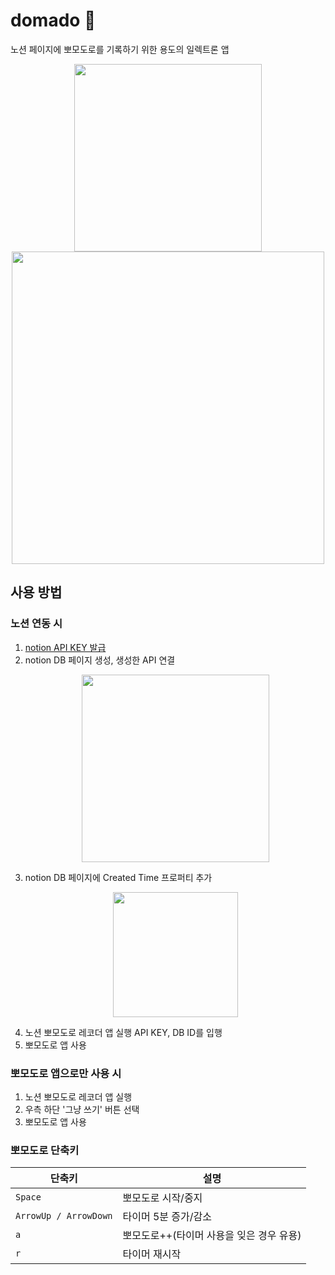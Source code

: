 # domado 🍅

노션 페이지에 뽀모도로를 기록하기 위한 용도의 일렉트론 앱

<p align="center">
  <img src="https://github.com/younggeun0/domado/assets/34850791/bc688c09-a3b4-49b6-972f-ab4f7342fcc5" width="300" />
  <br />
  <img src="https://github.com/younggeun0/domado/assets/34850791/757511b0-8712-4d1b-82ab-eaee82f4e342" width="500" />
</p>

## 사용 방법

### 노션 연동 시
1. [notion API KEY 발급](https://www.notion.so/my-integrations)
2. notion DB 페이지 생성, 생성한 API 연결
    <p align="center">
        <img src="https://github.com/younggeun0/domado/assets/34850791/47edfe13-d85b-4358-b334-353b914c4190" width="300" />
    </p>
3. notion DB 페이지에 Created Time 프로퍼티 추가
    <p align="center">
        <img src="https://github.com/younggeun0/domado/assets/34850791/5cd6826b-5509-48e3-9b61-3b06157827b3" width="200" />
    </p>
4. 노션 뽀모도로 레코더 앱 실행 API KEY, DB ID를 입행
5. 뽀모도로 앱 사용

### 뽀모도로 앱으로만 사용 시
1. 노션 뽀모도로 레코더 앱 실행
2. 우측 하단 '그냥 쓰기' 버튼 선택
3. 뽀모도로 앱 사용

### 뽀모도로 단축키

| 단축키 | 설명 |
| --- | --- |
| `Space` | 뽀모도로 시작/중지 |
| `ArrowUp / ArrowDown` | 타이머 5분 증가/감소 |
| `a` | 뽀모도로++(타이머 사용을 잊은 경우 유용) |
| `r` | 타이머 재시작 |
